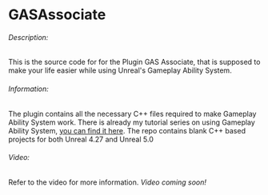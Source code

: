 # GASAssociate
###### Description:
This is the source code for for the Plugin GAS Associate, that is supposed to make your life easier while using Unreal's Gameplay Ability System.

###### Information:
The plugin contains all the necessary C++ files required to make Gameplay Ability System work. There is already my tutorial series on using Gameplay Ability System, [you can find it here](https://www.youtube.com/playlist?list=PLeEXbS_TaXrAbfoPYSNROqe1fDQfQHTfo). The repo contains blank C++ based projects for both Unreal 4.27 and Unreal 5.0

###### Video:
Refer to the video for more information. *Video coming soon!*


